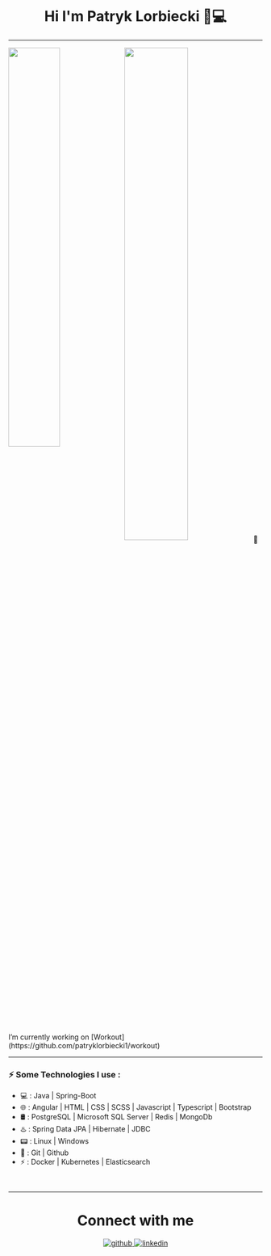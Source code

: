 <h1 align="center" width="50"> Hi I'm Patryk Lorbiecki 👋💻</h1>
<hr/>

 <img align="left" width="45%" height="auto" src="https://github-readme-stats.vercel.app/api/top-langs?username=patryklorbiecki1&show_icons=true&locale=en&layout=compact&theme=react&line_height=40" />
   
 <img align="center" width="50%" height="auto" src="https://github-readme-stats-sigma-five.vercel.app/api?username=patryklorbiecki1&show_icons=true&include_all_commits=true&count_private=true&theme=react&line_height=40" />
🔭 I’m currently working on [Workout](https://github.com/patryklorbiecki1/workout)
<hr />

### ⚡ Some Technologies I use  :
- 💻 : Java | Spring-Boot
- 🌐 : Angular | HTML | CSS | SCSS | Javascript | Typescript | Bootstrap
- 🛢️ : PostgreSQL | Microsoft SQL Server | Redis | MongoDb
- ♨️ : Spring Data JPA | Hibernate | JDBC
- 📟 : Linux | Windows
- 💽 : Git | Github
- ⚡ : Docker | Kubernetes | Elasticsearch
  

<br/>  
<hr/>
<h1 align="center" width="50"> Connect with me  </h1>
<div align="center">
<a href="https://github.com/patryklorbiecki1" target="_blank">
<img src=https://img.shields.io/badge/github-%2324292e.svg?&style=for-the-badge&logo=github&logoColor=white alt=github style="margin-bottom: 5px;" />

<a href="https://linkedin.com/in/patryklorbiecki" target="_blank">
<img src=https://img.shields.io/badge/linkedin-%231E77B5.svg?&style=for-the-badge&logo=linkedin&logoColor=white alt=linkedin style="margin-bottom: 5px;" />
</a>

</div>  
<!--
**patryklorbiecki1/patryklorbiecki1** is a ✨ _special_ ✨ repository because its `README.md` (this file) appears on your GitHub profile.

Here are some ideas to get you started:

- 🔭 I’m currently working on ...
- 🌱 I’m currently learning ...
- 👯 I’m looking to collaborate on ...
- 🤔 I’m looking for help with ...
- 💬 Ask me about ...
- 📫 How to reach me: ...
- 😄 Pronouns: ...
- ⚡ Fun fact: ...
-->
